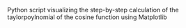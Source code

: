 Python script visualizing the step-by-step calculation of the taylorpoylnomial of the cosine function using Matplotlib
